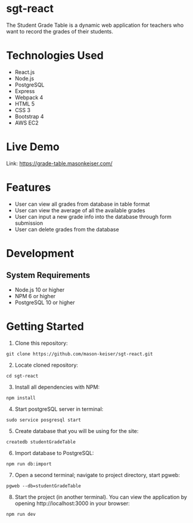 # sgt-react
The Student Grade Table is a dynamic web application for teachers who want to record the grades of their students.
# Technologies Used
* React.js
* Node.js
* PostgreSQL
* Express
* Webpack 4
* HTML 5
* CSS 3
* Bootstrap 4
* AWS EC2
# Live Demo
Link: https://grade-table.masonkeiser.com/
# Features
* User can view all grades from database in table format
* User can view the average of all the available grades
* User can input a new grade info into the database through form submission
* User can delete grades from the database
# Development
## System Requirements
* Node.js 10 or higher
* NPM 6 or higher
* PostgreSQL 10 or higher
# Getting Started
1. Clone this repository:
```
git clone https://github.com/mason-keiser/sgt-react.git
```
2. Locate cloned repository: 
```
cd sgt-react
```
3. Install all dependencies with NPM:
```
npm install
```
4. Start postgreSQL server in terminal:
```
sudo service posgresql start
``` 
5. Create database that you will be using for the site:
```
createdb studentGradeTable
```
6. Import database to PostgreSQL:
```
npm run db:import
```
7. Open a second terminal; navigate to project directory, start pgweb:
```
pgweb --db=studentGradeTable
```
8. Start the project (in another terminal). You can view the application by opening http://localhost:3000 in your browser:
```
npm run dev
```
